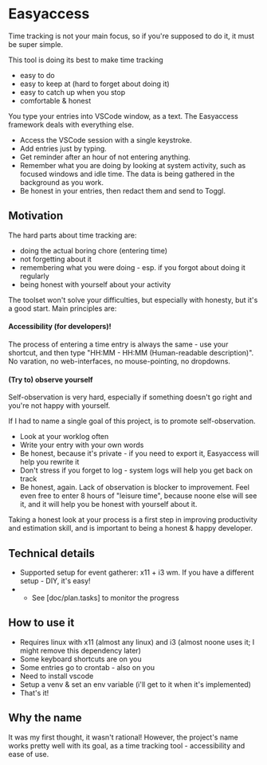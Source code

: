 

# Easyaccess

Time tracking is not your main focus, so if you're supposed to do it, it must be super simple.

This tool is doing its best to make time tracking

- easy to do
- easy to keep at (hard to forget about doing it)
- easy to catch up when you stop
- comfortable & honest

You type your entries into VSCode window, as a text. The Easyaccess framework deals with everything else.

- Access the VSCode session with a single keystroke.
- Add entries just by typing.
- Get reminder after an hour of not entering anything.
- Remember what you are doing by looking at system activity, such as focused windows and idle time. The data is being gathered in the background as you work.
- Be honest in your entries, then redact them and send to Toggl.

## Motivation

The hard parts about time tracking are:
- doing the actual boring chore (entering time)
- not forgetting about it
- remembering what you were doing - esp. if you forgot about doing it regularly
- being honest with yourself about your activity

The toolset won't solve your difficulties, but especially with honesty, but it's a good start.
Main principles are:

#### Accessibility (for developers)!

The process of entering a time entry is always the same - use your shortcut, and then type "HH:MM - HH:MM (Human-readable description)". No varation, no web-interfaces, no mouse-pointing, no dropdowns.

#### (Try to) observe yourself

Self-observation is very hard, especially if something doesn't go right and you're not happy with yourself.

If I had to name a single goal of this project, is to promote self-observation.

- Look at your worklog often
- Write your entry with your own words
- Be honest, because it's private - if you need to export it, Easyaccess will help you rewrite it
- Don't stress if you forget to log - system logs will help you get back on track
- Be honest, again. Lack of observation is blocker to improvement. Feel even free to enter 8 hours of "leisure time", because noone else will see it, and it will help you be honest with yourself about it.

Taking a honest look at your process is a first step in improving productivity and estimation skill, and is important to being a honest & happy developer.

## Technical details
- Supported setup for event gatherer: x11 + i3 wm. If you have a different setup - DIY, it's easy!
- - See [doc/plan.tasks] to monitor the progress

## How to use it

- Requires linux with x11 (almost any linux) and i3 (almost noone uses it; I might remove this dependency later)
- Some keyboard shortcuts are on you
- Some entries go to crontab - also on you
- Need to install vscode
- Setup a venv & set an env variable (i'll get to it when it's implemented)
- That's it!

## Why the name

It was my first thought, it wasn't rational! However, the project's name works pretty well with its goal, as a time tracking tool - accessibility and ease of use.
